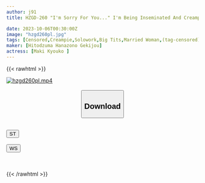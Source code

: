 ```yaml
---
author: j91
title: HZGD-260 "I'm Sorry For You..." I'm Being Inseminated And Creampied By My Reluctant Father-in-law On A Dangerous Day Of Pregnancy... Kyoko Maki

date: 2023-10-06T00:30:00Z
image: "hzgd260pl.jpg"
tags: [Censored,Creampie,Solowork,Big Tits,Married Woman,(tag-censored),Drama,Ultra-Huge Tits	]
maker: [Hitodzuma Hanazono Gekijou]
actress: [Maki Kyouko ]
---
```



{{< rawhtml >}}

<div class="video" data-videoid="PJorp23Ob4sDpB">
    <a href="javascript:;">
        <img src="https://my.j91.asia/posts/hzgd260pl/hzgd260pl.jpg" width="WIDTH" height="HEIGHT" alt="hzgd260pl.mp4" loading="lazy">
    </a>
</div>

<script type="text/javascript" src="https://j91.asia/asset/on-demand-st.js"></script>

<br>
  <link rel="stylesheet" href="https://j91.asia/asset/bs5.css">
  
  <center>
  <button class="btn btn-primary" type="button" data-bs-toggle="collapse" data-bs-target=".multi-collapse" aria-expanded="false" aria-controls="multiCollapseExample1 multiCollapseExample2"><h2>Download</h2></button></center>
</p>
<div class="row">
  <div class="col">
    <div class="collapse multi-collapse" id="multiCollapseExample1">
      <div class="card card-body">
	      	      <br>
<div class="buttons">  
<a href="https://streamtape.to/v/PJorp23Ob4sDpB"><button class="btn-hover color-3"><i class="fa fa-download"></i> ST</button></a></div>
    </div>
  </div>
</div>
  <div class="col">
    <div class="collapse multi-collapse" id="multiCollapseExample2">
      <div class="card card-body">
	      <br>
<div class="buttons">
    <a href="https://wolfstream.tv/rfgf2i398vae"><button class="btn-hover color-9"><i class="fa fa-download"></i> WS</button></a></div>
<br><br>
      </div>
    </div>
  </div>
</div>

{{< /rawhtml >}}
